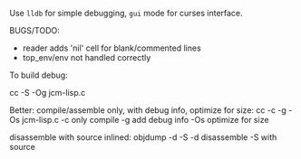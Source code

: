 
Use `lldb` for simple debugging, `gui` mode for curses interface.

BUGS/TODO:

- reader adds 'nil' cell for blank/commented lines
- top_env/env not handled correctly

To build debug:

cc -S -Og jcm-lisp.c

Better:
compile/assemble only, with debug info, optimize for size:
cc -c -g -Os jcm-lisp.c
-c only compile
-g add debug info
-Os optimize for size

disassemble with source inlined:
objdump -d -S
-d disassemble
-S with source

